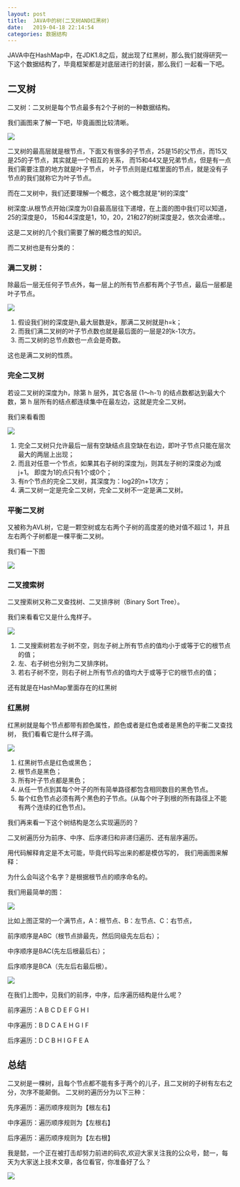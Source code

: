 ```yaml
---
layout: post
title:  JAVA中的树(二叉树AND红黑树)
date:   2019-04-18 22:14:54
categories: 数据结构
---
```


JAVA中在HashMap中，在JDK1.8之后，就出现了红黑树，那么我们就得研究一下这个数据结构了，毕竟框架都是对底层进行的封装，那么我们
一起看一下吧。






## 二叉树

二叉树：二叉树是每个节点最多有2个子树的一种数据结构。

我们画图来了解一下吧，毕竟画图比较清晰。

![](http://www.justdojava.com/assets/images/2019/java/image_yi/04-18/二叉树.jpg)

二叉树的最高层就是根节点，下面又有很多的子节点，25是15的父节点，而15又是25的子节点，其实就是一个相互的关系，
而15和44又是兄弟节点，但是有一点我们需要注意的地方就是叶子节点，
叶子节点则是红框里面的节点，就是没有子节点的我们就称它为叶子节点。

而在二叉树中，我们还要理解一个概念，这个概念就是“树的深度”

树深度:从根节点开始(深度为0)自最高层往下递增，在上面的图中我们可以知道，25的深度是0，
15和44深度是1，10，20，21和27的树深度是2，依次会递增。。

这是二叉树的几个我们需要了解的概念性的知识。

而二叉树也是有分类的：

### 满二叉树：

除最后一层无任何子节点外，每一层上的所有节点都有两个子节点，最后一层都是叶子节点。

![](http://www.justdojava.com/assets/images/2019/java/image_yi/04-18/满二叉树.jpg)

1. 假设我们树的深度是h,最大层数是k，那满二叉树就是h=k；
2. 而我们满二叉树的叶子节点数也就是最后面的一层是2的k-1次方。
3. 而二叉树的总节点数也一点会是奇数。

这也是满二叉树的性质。

### 完全二叉树

若设二叉树的深度为h，除第 h 层外，其它各层 (1～h-1) 的结点数都达到最大个数，第 h 层所有的结点都连续集中在最左边，这就是完全二叉树。

我们来看看图

![](http://www.justdojava.com/assets/images/2019/java/image_yi/04-18/完全二叉树.jpg)

1. 完全二叉树只允许最后一层有空缺结点且空缺在右边，即叶子节点只能在层次最大的两层上出现；
2. 而且对任意一个节点，如果其右子树的深度为j，则其左子树的深度必为j或j+1。 即度为1的点只有1个或0个；
3. 有n个节点的完全二叉树，其深度为：log2的n+1次方；
4. 满二叉树一定是完全二叉树，完全二叉树不一定是满二叉树。

### 平衡二叉树

又被称为AVL树，它是一颗空树或左右两个子树的高度差的绝对值不超过 1，并且左右两个子树都是一棵平衡二叉树。

我们看一下图

![](http://www.justdojava.com/assets/images/2019/java/image_yi/04-18/平衡二叉树.jpg)


### 二叉搜索树

二叉搜索树又称二叉查找树、二叉排序树（Binary Sort Tree）。

我们来看看它又是什么鬼样子。

![](http://www.justdojava.com/assets/images/2019/java/image_yi/04-18/二叉搜索树.jpg)

1. 二叉搜索树若左子树不空，则左子树上所有节点的值均小于或等于它的根节点的值；
2. 左、右子树也分别为二叉排序树。
3. 若右子树不空，则右子树上所有节点的值均大于或等于它的根节点的值；

还有就是在HashMap里面存在的红黑树

### 红黑树

红黑树就是每个节点都带有颜色属性，颜色或者是红色或者是黑色的平衡二叉查找树，
我们看看它是什么样子滴。

![](http://www.justdojava.com/assets/images/2019/java/image_yi/04-18/红黑树.jpg)

1. 红黑树节点是红色或黑色；
2. 根节点是黑色；
3. 所有叶子节点都是黑色；
4. 从任一节点到其每个叶子的所有简单路径都包含相同数目的黑色节点。
5. 每个红色节点必须有两个黑色的子节点。(从每个叶子到根的所有路径上不能有两个连续的红色节点)。

我们再来看一下这个树结构是怎么实现遍历的？

二叉树遍历分为前序、中序、后序递归和非递归遍历、还有层序遍历。

用代码解释肯定是不太可能，毕竟代码写出来的都是模仿写的，
我们用画图来解释：

为什么会叫这个名字？是根据根节点的顺序命名的。

我们用最简单的图：

![](http://www.justdojava.com/assets/images/2019/java/image_yi/04-18/二叉树遍历1.jpg)


比如上图正常的一个满节点，A：根节点、B：左节点、C：右节点，

前序顺序是ABC（根节点排最先，然后同级先左后右）；

中序顺序是BAC(先左后根最后右）；

后序顺序是BCA（先左后右最后根）。

![](http://www.justdojava.com/assets/images/2019/java/image_yi/04-18/二叉树遍历2.jpg)

在我们上图中，见我们的前序，中序，后序遍历结构是什么呢？

前序遍历：A B C D E F G H I

中序遍历：B D C A E H G I F

后序遍历：D C B H I G F E A 

## 总结
二叉树是一棵树，且每个节点都不能有多于两个的儿子，且二叉树的子树有左右之分，次序不能颠倒。
二叉树的遍历分为以下三种：

先序遍历：遍历顺序规则为【根左右】

中序遍历：遍历顺序规则为【左根右】

后序遍历：遍历顺序规则为【左右根】


我是懿，一个正在被打击却努力前进的码农,欢迎大家关注我的公众号，懿一，每天为大家送上技术文章，各位看官，你准备好了么？

![](http://www.chuyikeji.cn/image/yi.jpg)


